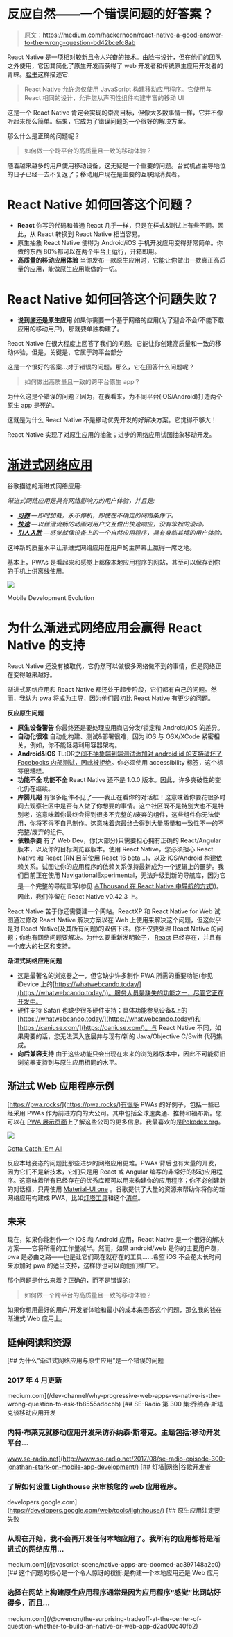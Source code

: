 # 反应自然——一个错误问题的好答案？

> 原文：<https://medium.com/hackernoon/react-native-a-good-answer-to-the-wrong-question-bd42bcefc8ab>

React Native 是一项相对较新且令人兴奋的技术。由脸书设计，但在他们的团队之外使用，它因其简化了原生开发而获得了 web 开发者和传统原生应用开发者的青睐。[脸书](https://facebook.github.io/react-native/)这样描述它:

> React Native 允许您仅使用 JavaScript 构建移动应用程序。它使用与 React 相同的设计，允许您从声明性组件构建丰富的移动 UI

这是一个 React Native 肯定会实现的崇高目标，但像大多数事情一样，它并不像听起来那么简单。结果，它成为了错误问题的一个很好的解决方案。

那么什么是正确的问题呢？

> 如何做一个跨平台的高质量且一致的移动体验？

随着越来越多的用户使用移动设备，这无疑是一个重要的问题。台式机占主导地位的日子已经一去不复返了；移动用户现在是主要的互联网消费者。

# React Native 如何回答这个问题？

*   **React** 你写的代码和普通 React 几乎一样，只是在样式&测试上有些不同。因此，从 React 转换到 React Native 相当容易。
*   原生抽象
    React Native 使得为 Android/iOS 手机开发应用变得非常简单。你做的东西 80%都可以在两个平台上运行，开箱即用。
*   **高质量的移动应用体验** 当你发布一款原生应用时，它能让你做出一款真正高质量的应用，能做原生应用能做的一切。

# React Native 如何回答这个问题失败？

*   **说到底还是原生应用** 如果你需要一个基于网络的应用(为了迎合不会/不能下载应用的移动用户)，那就要单独构建了。

React Native 在很大程度上回答了我们的问题。它能让你创建高质量和一致的移动体验，但是，关键是，它属于跨平台部分

这是一个很好的答案…对于错误的问题。那么，它在回答什么问题呢？

> 如何做出高质量且一致的跨平台原生 app？

为什么这是个错误的问题？因为，在我看来，为不同平台(iOS/Android)打造两个原生 app 是死的。

这就是为什么 React Native 不是移动优先开发的好解决方案。它觉得不够大！

React Native 实现了对原生应用的抽象；进步的网络应用试图抽象移动开发。

# [渐进式网络应用](https://developers.google.com/web/progressive-web-apps/)

谷歌描述的渐进式网络应用:

*渐进式网络应用是具有网络影响力的用户体验，并且是:*

*   [***可靠***](https://developers.google.com/web/progressive-web-apps/#reliable) *—即时加载，永不停机，即使在不确定的网络条件下。*
*   [***快速***](https://developers.google.com/web/progressive-web-apps/#fast) *—以丝滑流畅的动画对用户交互做出快速响应，没有笨拙的滚动。*
*   [***引人入胜***](https://developers.google.com/web/progressive-web-apps/#engaging) *—感觉就像设备上的一个自然应用程序，具有身临其境的用户体验。*

这种新的质量水平让渐进式网络应用在用户的主屏幕上赢得一席之地。

基本上，PWAs 是看起来和感觉上都像本地应用程序的网站，甚至可以保存到你的手机上供离线使用。

![](img/ed9131fbab9c912f20fc420e018039ba.png)

Mobile Development Evolution

# 为什么渐进式网络应用会赢得 React Native 的支持

React Native 还没有被取代，它仍然可以做很多网络做不到的事情，但是网络正在变得越来越好。

渐进式网络应用和 React Native 都还处于起步阶段，它们都有自己的问题。然而，我认为 pwa 将成为主导，因为他们最初比 React Native 有更少的问题。

**反应原生问题**

*   **原生设备警告**
    你最终还是要处理应用商店分发/锁定和 Android/iOS 的差异。
*   **自动化很难**
    自动化构建、测试&部署很难，因为 iOS 与 OSX/XCode 紧密相关，例如，你不能轻易利用容器架构。
*   **Android&iOS**
    TL:DR[之间不抽象端到端测试添加对 android:id 的支持破坏了 Facebooks 内部测试，因此被拒绝](https://github.com/facebook/react-native/pull/9942)。你必须使用 accessibility 标签，这个标签很糟糕。
*   **功能不全
    功能不全** React Native 还不是 1.0.0 版本。因此，许多突破性的变化仍在继续。
*   **库婴儿期**
    有很多组件不见了——我正在看你的对话框！这意味着你要花很多时间去观察社区中是否有人做了你想要的事情。这个社区既不是特别大也不是特别老，这意味着你最终会得到很多不完整的/废弃的组件，这些组件你无法使用，你将不得不自己制作。这意味着您最终会得到大量质量和一致性不一的不完整/废弃的组件。
*   **依赖杂耍**
    有了 Web Dev，你(大部分)只需要担心拥有正确的 React/Angular 版本，以及你的目标浏览器版本。使用 React Native，您必须担心 React Native 和 React (RN 目前使用 React 16 beta…)，以及 iOS/Android 构建依赖关系。试图让你的应用程序的依赖关系保持最新成为一个逻辑上的噩梦。我们目前正在使用 NavigationalExperimental，无法升级到新的导航库，因为它是一个完整的导航重写(参见 [⛵Thousand 在 React Native 中导航的方式](/the-react-native-log/thousand-ways-to-navigate-in-react-native-f7a1e311a0e8)))。因此，我们停留在 React Native v0.42.3 上。

React Native 苦于你还需要建一个网站。ReactXP 和 React Native for Web 试图通过修改 React Native 解决方案以在 Web 上使用来解决这个问题，但这似乎是对 React Native(及其所有问题)的双倍下注。你不仅要处理 React Native 的问题；你也有网络问题要解决。为什么要重新发明轮子， [React](https://facebook.github.io/react/) 已经存在，并且有一个庞大的社区和支持。

**渐进式网络应用问题**

*   这是最著名的浏览器之一，但它缺少许多制作 PWA 所需的重要功能(参见 iDevice 上的[https://whatwebcando.today/](https://whatwebcando.today/))。服务人员是缺失的功能之一，尽管它正在开发中。
*   硬件支持
    Safari 也缺少很多硬件支持；具体功能参见设备&上的[https://whatwebcando.today/](https://whatwebcando.today/)和[https://caniuse.com/](https://caniuse.com/)。与 React Native 不同，如果需要的话，您无法深入底层并与现有/新的 Java/Objective C/Swift 代码集成。
*   **向后兼容支持**
    由于这些功能只会出现在未来的浏览器版本中，因此不可能将旧浏览器支持到与原生应用相同的水平。

## 渐进式 Web 应用程序示例

[https://pwa.rocks/](https://pwa.rocks/)有很多 PWAs 的好例子，包括一些已经采用 PWAs 作为前进方向的大公司。其中包括全球速卖通、推特和福布斯。您可以在 [PWA 展示页面](https://developers.google.com/web/showcase/)上了解这些公司的更多信息。我最喜欢的是[Pokedex.org](https://www.pokedex.org/)。

![](img/faad7c700f3449bc3365c71f7db2edbb.png)

[Gotta Catch ’Em All](https://www.youtube.com/watch?v=SVp-zIONsrs)

反应本地姿态的问题比那些进步的网络应用更难。PWAs 背后也有大量的开发，因为它们不是新技术，它们只是用 React 或 Angular 编写的非常好的移动应用程序。这意味着所有已经存在的优秀库都可以用来构建你的应用程序；你不必创建新的对话框，只需使用 [Material-UI one](http://www.material-ui.com/#/components/dialog) 。谷歌提供了大量的资源来帮助你将你的新网络应用构建成 PWA，比如[灯塔工具](https://developers.google.com/web/tools/lighthouse/)和这个[清单](https://developers.google.com/web/progressive-web-apps/checklist)。

## 未来

现在，如果你能制作一个 iOS 和 Android 应用，React Native 是一个很好的解决方案——它将所需的工作量减半。然而，如果 android/web 是你的主要用户群，pwa 是必由之路——也是让它们现在就存在的工具……希望 iOS 不会花太长时间来添加对 pwa 的适当支持，这样你也可以向他们推广它。

那个问题是什么来着？正确的，而不是错误的:

> 如何做一个跨平台的高质量且一致的移动体验？

如果你想用最好的用户/开发者体验和最小的成本来回答这个问题，那么我的钱在渐进式 Web 应用上。

## 延伸阅读和资源

[](/dev-channel/why-progressive-web-apps-vs-native-is-the-wrong-question-to-ask-fb8555addcbb) [## 为什么“渐进式网络应用与原生应用”是一个错误的问题

### 2017 年 4 月更新

medium.com](/dev-channel/why-progressive-web-apps-vs-native-is-the-wrong-question-to-ask-fb8555addcbb) [](http://www.se-radio.net/2017/08/se-radio-episode-300-jonathan-stark-on-mobile-app-development/) [## SE-Radio 第 300 集:乔纳森·斯塔克谈移动应用开发

### 内特·布莱克就移动应用开发采访乔纳森·斯塔克。主题包括:移动开发平台…

www.se-radio.net](http://www.se-radio.net/2017/08/se-radio-episode-300-jonathan-stark-on-mobile-app-development/) [](https://developers.google.com/web/tools/lighthouse/) [## 灯塔|网络|谷歌开发者

### 了解如何设置 Lighthouse 来审核您的 web 应用程序。

developers.google.com](https://developers.google.com/web/tools/lighthouse/) [](/javascript-scene/native-apps-are-doomed-ac397148a2c0) [## 原生应用注定要失败

### 从现在开始，我不会再开发任何本地应用了。我所有的应用都将是渐进式的网络应用…

medium.com](/javascript-scene/native-apps-are-doomed-ac397148a2c0) [](/@owencm/the-surprising-tradeoff-at-the-center-of-question-whether-to-build-an-native-or-web-app-d2ad00c40fb2) [## 这个问题的核心是一个令人惊讶的权衡:是构建一个本地应用还是 Web 应用

### 选择在网站上构建原生应用程序通常是因为应用程序“感觉”比网站好得多，而且…

medium.com](/@owencm/the-surprising-tradeoff-at-the-center-of-question-whether-to-build-an-native-or-web-app-d2ad00c40fb2)